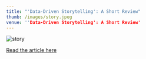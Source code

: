 ```yaml
---
title: "'Data-Driven Storytelling': A Short Review"
thumb: /images/story.jpeg
venue: ''Data-Driven Storytelling': A Short Review'
---
```

![](https://lorenzoamabili.github.io/images/story.jpeg "story")

[<u>Read the article here</u>](https://medium.com/nightingale/from-storytelling-to-scrollytelling-a-short-introduction-and-beyond-fbda32066964)
